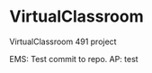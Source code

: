 VirtualClassroom
================

VirtualClassroom 491 project

EMS: Test commit to repo.
AP: test

